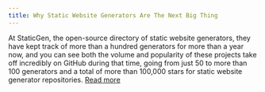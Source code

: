 ```yaml
---
title: Why Static Website Generators Are The Next Big Thing
---
```



At StaticGen, the open-source directory of static website generators, they have kept track of more than a hundred generators for more than a year now, and you can see both the volume and popularity of these projects take off incredibly on GitHub during that time, going from just 50 to more than 100 generators and a total of more than 100,000 stars for static website generator repositories.&nbsp;[Read more](http://www.smashingmagazine.com/2015/11/modern-static-website-generators-next-big-thing/)